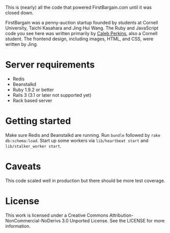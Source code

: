 This is (nearly) all the code that powered FirstBargain.com until it was closed down.

FirstBargain was a penny-auction startup founded by students at Cornell University, Taichi Kasahara and Jing Hui Wang. The Ruby and JavaScript code you see here was written primarily by [Caleb Perkins](http://www.calebperkins.com), also a Cornell student. The frontend design, including images, HTML, and CSS, were written by Jing.

Server requirements
===================

* Redis
* Beanstalkd
* Ruby 1.9.2 or better
* Rails 3 (3.1 or later not supported yet)
* Rack based server

Getting started
===============

Make sure Redis and Beanstalkd are running. Run `bundle` followed by `rake db:schema:load`. Start up some workers via `lib/heartbeat start` and `lib/stalker_worker start`.

Caveats
=======

This code scaled well in production but there should be more test coverage.

License
=======

This work is licensed under a Creative Commons Attribution-NonCommercial-NoDerivs 3.0 Unported License. See the LICENSE for more information.
